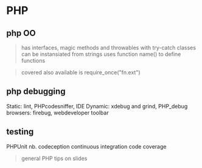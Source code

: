 PHP
===

php OO
------
> has interfaces, magic methods and throwables with try-catch
classes can be instansiated from strings
uses function name() to define functions

> covered <?php include "fn.ext" ?>
> also available is require_once("fn.ext")

php debugging
-------------
Static:		lint, PHPcodesniffer, IDE
Dynamic:	xdebug and grind, PHP_debug
browsers:	firebug, webdeveloper toolbar

testing
-------
PHPUnit
nb. codeception
continuous integration
code coverage

> general PHP tips on slides

